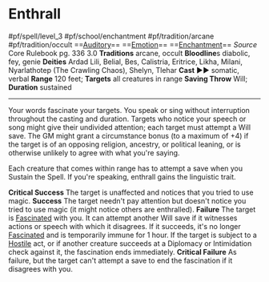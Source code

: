 # Enthrall
#pf/spell/level_3 #pf/school/enchantment #pf/tradition/arcane #pf/tradition/occult
==[Auditory](../../../Traits/Auditory.md)== ==[Emotion](../../../Traits/Emotion.md)== ==[Enchantment](../../../Traits/Enchantment.md)==
*Source* Core Rulebook pg. 336 3.0
**Traditions** arcane, occult
**Bloodline**s diabolic, fey, genie
**Deities** Ardad Lili, Belial, Bes, Calistria, Eritrice, Likha, Milani, Nyarlathotep (The Crawling Chaos), Shelyn, Tlehar
**Cast** ►► somatic, verbal
**Range** 120 feet; **Targets** all creatures in range
**Saving Throw** Will; **Duration** sustained

---
Your words fascinate your targets. You speak or sing without interruption throughout the casting and duration. Targets who notice your speech or song might give their undivided attention; each target must attempt a Will save. The GM might grant a circumstance bonus (to a maximum of +4) if the target is of an opposing religion, ancestry, or political leaning, or is otherwise unlikely to agree with what you're saying.

Each creature that comes within range has to attempt a save when you Sustain the Spell. If you're speaking, enthrall gains the linguistic trait.

**Critical Success** The target is unaffected and notices that you tried to use magic.
**Success** The target needn't pay attention but doesn't notice you tried to use magic (it might notice others are enthralled).
**Failure** The target is [Fascinated](../../../Conditions/Fascinated.md) with you. It can attempt another Will save if it witnesses actions or speech with which it disagrees. If it succeeds, it's no longer [Fascinated](../../../Conditions/Fascinated.md) and is temporarily immune for 1 hour. If the target is subject to a [Hostile](../../../Conditions/Hostile.md) act, or if another creature succeeds at a Diplomacy or Intimidation check against it, the fascination ends immediately.
**Critical Failure** As failure, but the target can't attempt a save to end the fascination if it disagrees with you.